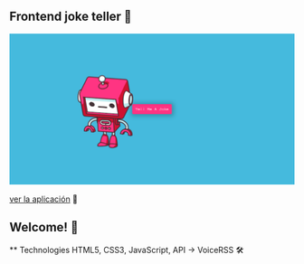 ## Frontend joke teller 🚀

![Captura de la app](./img/Joke.png)

[ver la aplicación](https://ismaeljdz.github.io/random-quotes/index.html) 👀

## Welcome! 👋

\*\* Technologies
HTML5, CSS3, JavaScript, API -> VoiceRSS 🛠
